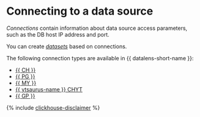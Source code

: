 # Connecting to a data source

_Connections_ contain information about data source access parameters, such as the DB host IP address and port.

You can create [_datasets_](dataset/index.md) based on connections.

The following connection types are available in {{ datalens-short-name }}:



* [{{ CH }}](../operations/connection/create-clickhouse.md)
* [{{ PG }}](../operations/connection/create-postgresql.md)
* [{{ MY }}](../operations/connection/create-mysql.md)
* [{{ ytsaurus-name }} CHYT](../operations/connection/chyt/create-chyt.md)
* [{{ GP }}](../operations/connection/create-greenplum.md)



{% include [clickhouse-disclaimer](../../_includes/clickhouse-disclaimer.md) %}
